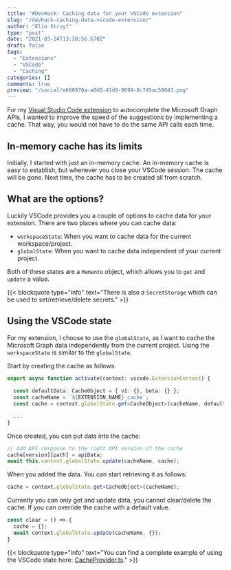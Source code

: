 ```yaml
---
title: "#DevHack: Caching data for your VSCode extension"
slug: "/devhack-caching-data-vscode-extension/"
author: "Elio Struyf"
type: "post"
date: "2021-03-24T13:38:56.670Z"
draft: false
tags:
  - "Extensions"
  - "VSCode"
  - "Caching"
categories: []
comments: true
preview: "/social/e660970a-a0d8-41d9-9699-0c745ac59843.png"
---
```


For my [Visual Studio Code extension](https://marketplace.visualstudio.com/items?itemName=eliostruyf.vscode-msgraph-autocomplete) to autocomplete the Microsoft Graph APIs, I wanted to improve the speed of the suggestions by implementing a cache. That way, you would not have to do the same API calls each time.

## In-memory cache has its limits

Initially, I started with just an in-memory cache. An in-memory cache is easy to establish, but whenever you close your VSCode session. The cache will be gone. Next time, the cache has to be created all from scratch.

## What are the options?

Luckily VSCode provides you a couple of options to cache data for your extension. There are two places where you can cache data:

- `workspaceState`: When you want to cache data for the current workspace/project.
- `globalState`: When you want to cache data independent of your current project.

Both of these states are a `Memento` object, which allows you to `get` and `update` a value.

{{< blockquote type="info" text="There is also a `SecretStorage` which can be used to set/retrieve/delete secrets." >}}

## Using the VSCode state

For my extension, I choose to use the `globalState`, as I want to cache the Microsoft Graph data independently from the current project. Using the `workspaceState` is similar to the `globalState`.

Start by creating the cache as follows:

```typescript
export async function activate(context: vscode.ExtensionContext) {
  
  const defaultData: CacheObject = { v1: {}, beta: {} };
  const cacheName = `${EXTENSION_NAME}_cache`;
  const cache = context.globalState.get<CacheObject>(cacheName, defaultData);

  ...
}
```

Once created, you can put data into the cache:

```typescript
// Add API response to the right API version of the cache
cache[version][path] = apiData;
await this.context.globalState.update(cacheName, cache);
```

When you added the data. You can start retrieving it as follows:

```typescript
cache = context.globalState.get<CacheObject>(cacheName);
```

Currently you can only get and update data, you cannot clear/delete the cache. If you can override the cache with a default value.

```typescript
const clear = () => {
  cache = {};
  await context.globalState.update(cacheName, {});
}
```

{{< blockquote type="info" text="You can find a complete example of using the VSCode state here: [CacheProvider.ts](https://github.com/estruyf/vscode-msgraph-autocomplete/blob/main/src/providers/CacheProvider.ts)." >}}